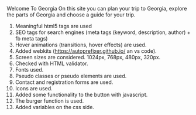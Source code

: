 Welcome To Georgia
On this site you can plan your trip to Georgia, explore the parts of Georgia and choose a guide for your trip.
1. Meaningful html5 tags are used
2. SEO tags for search engines (meta tags (keyword, description,
author) + fb meta tags)
3. Hover animations (transitions, hover effects) are used.
4. Added webkits (https://autoprefixer.github.io/ an vs code).
5. Screen sizes are considered.  1024px, 768px, 480px, 320px.
6. Checked with HTML validator.
7. Fonts used.
8. Pseudo classes or pseudo elements are used.
9. Contact and registration forms are used.
10. Icons are used.
11. Added some functionality to the button with javascript.
12. The burger function is used.
13. Added variables on the css side.